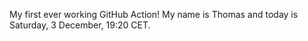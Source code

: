 My first ever working GitHub Action!
My name is Thomas and today is Saturday, 3 December, 19:20 CET. 

